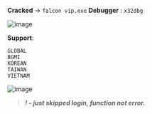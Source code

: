 **Cracked** -> ``falcon vip.exe``
**Debugger** : ``x32dbg``

![image](https://github.com/i32-Sudo/cracked_stuff/assets/144523366/ea4dc92c-0e8c-4842-be37-46a5b36bbe64)


**Support**:
```
GLOBAL
BGMI
KOREAN
TAIWAN
VIETNAM
```
![image](https://github.com/i32-Sudo/cracked_stuff/assets/144523366/a5d2df2f-0d2c-431c-a8e0-cdc15962eb73)

> ***! - just skipped login, function not error.***
